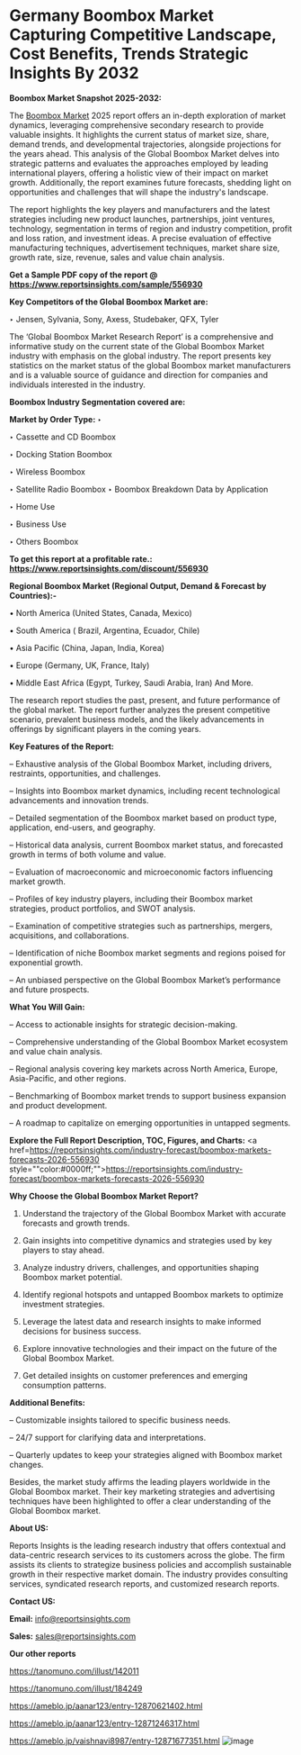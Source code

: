 # Germany Boombox Market Capturing Competitive Landscape, Cost Benefits, Trends Strategic Insights By 2032

<strong>Boombox Market Snapshot 2025-2032:</strong>

The <a href=https://www.reportsinsights.com/sample/556930>Boombox Market</a> 2025 report offers an in-depth exploration of market dynamics, leveraging comprehensive secondary research to provide valuable insights. It highlights the current status of market size, share, demand trends, and developmental trajectories, alongside projections for the years ahead. This analysis of the Global Boombox Market delves into strategic patterns and evaluates the approaches employed by leading international players, offering a holistic view of their impact on market growth. Additionally, the report examines future forecasts, shedding light on opportunities and challenges that will shape the industry's landscape.

The report highlights the key players and manufacturers and the latest strategies including new product launches, partnerships, joint ventures, technology, segmentation in terms of region and industry competition, profit and loss ration, and investment ideas. A precise evaluation of effective manufacturing techniques, advertisement techniques, market share size, growth rate, size, revenue, sales and value chain analysis.

<strong>Get a Sample PDF copy of the report @ <a href=https://www.reportsinsights.com/sample/556930 style=color:#0000ff;>https://www.reportsinsights.com/sample/556930</a></strong>

<strong>Key Competitors of the Global Boombox Market are:</strong>

‣ Jensen, Sylvania, Sony, Axess, Studebaker, QFX, Tyler

The ‘Global Boombox Market Research Report’ is a comprehensive and informative study on the current state of the Global Boombox Market industry with emphasis on the global industry. The report presents key statistics on the market status of the global Boombox market manufacturers and is a valuable source of guidance and direction for companies and individuals interested in the industry.

<strong>Boombox Industry Segmentation covered are:</strong>

<strong>Market by Order Type: </strong>
‣ 

‣ Cassette and CD Boombox

‣ Docking Station Boombox

‣ Wireless Boombox

‣ Satellite Radio Boombox
‣ Boombox Breakdown Data by Application

‣ Home Use

‣ Business Use

‣ Others
Boombox

<strong>To get this report at a profitable rate.: <a href=https://www.reportsinsights.com/discount/556930 style=color:#0000ff;>https://www.reportsinsights.com/discount/556930</a></strong>

<strong>Regional Boombox Market (Regional Output, Demand &amp; Forecast by Countries):-</strong>

• North America (United States, Canada, Mexico)

• South America ( Brazil, Argentina, Ecuador, Chile)

• Asia Pacific (China, Japan, India, Korea)

• Europe (Germany, UK, France, Italy)

• Middle East Africa (Egypt, Turkey, Saudi Arabia, Iran) And More.

The research report studies the past, present, and future performance of the global market. The report further analyzes the present competitive scenario, prevalent business models, and the likely advancements in offerings by significant players in the coming years.

<strong>Key Features of the Report:</strong>

– Exhaustive analysis of the Global Boombox Market, including drivers, restraints, opportunities, and challenges.

– Insights into Boombox market dynamics, including recent technological advancements and innovation trends.

– Detailed segmentation of the Boombox market based on product type, application, end-users, and geography.

– Historical data analysis, current Boombox market status, and forecasted growth in terms of both volume and value.

– Evaluation of macroeconomic and microeconomic factors influencing market growth.

– Profiles of key industry players, including their Boombox market strategies, product portfolios, and SWOT analysis.

– Examination of competitive strategies such as partnerships, mergers, acquisitions, and collaborations.

– Identification of niche Boombox market segments and regions poised for exponential growth.

– An unbiased perspective on the Global Boombox Market’s performance and future prospects.

<strong>What You Will Gain:</strong>

– Access to actionable insights for strategic decision-making.

– Comprehensive understanding of the Global Boombox Market ecosystem and value chain analysis.

– Regional analysis covering key markets across North America, Europe, Asia-Pacific, and other regions.

– Benchmarking of Boombox market trends to support business expansion and product development.

– A roadmap to capitalize on emerging opportunities in untapped segments.

<strong>Explore the Full Report Description, TOC, Figures, and Charts:</strong>
<a href=https://reportsinsights.com/industry-forecast/boombox-markets-forecasts-2026-556930 style=""color:#0000ff;"">https://reportsinsights.com/industry-forecast/boombox-markets-forecasts-2026-556930</a>

<strong>Why Choose the Global Boombox Market Report?</strong>

1. Understand the trajectory of the Global Boombox Market with accurate forecasts and growth trends.

2. Gain insights into competitive dynamics and strategies used by key players to stay ahead.

3. Analyze industry drivers, challenges, and opportunities shaping Boombox market potential.

4. Identify regional hotspots and untapped Boombox markets to optimize investment strategies.

5. Leverage the latest data and research insights to make informed decisions for business success.

6. Explore innovative technologies and their impact on the future of the Global Boombox Market.

7. Get detailed insights on customer preferences and emerging consumption patterns.

<strong>Additional Benefits:</strong>

– Customizable insights tailored to specific business needs.

– 24/7 support for clarifying data and interpretations.

– Quarterly updates to keep your strategies aligned with Boombox market changes.

Besides, the market study affirms the leading players worldwide in the Global Boombox market. Their key marketing strategies and advertising techniques have been highlighted to offer a clear understanding of the Global Boombox market.

<strong><strong>About US</strong>:</strong>

Reports Insights is the leading research industry that offers contextual and data-centric research services to its customers across the globe. The firm assists its clients to strategize business policies and accomplish sustainable growth in their respective market domain. The industry provides consulting services, syndicated research reports, and customized research reports.

<strong>Contact US:</strong>

<p class=><b>Email:</b> <a href=mailto:info@reportsinsights.com>info@reportsinsights.com</a></p>
<p class=><b>Sales:</b> <a href=mailto:sales@reportsinsights.com>sales@reportsinsights.com</a></p>

<strong>Our other reports</strong>

<a href=https://tanomuno.com/illust/142011>https://tanomuno.com/illust/142011</a>

<a href=https://tanomuno.com/illust/184249>https://tanomuno.com/illust/184249</a>

<a href=https://ameblo.jp/aanar123/entry-12870621402.html>https://ameblo.jp/aanar123/entry-12870621402.html</a>

<a href=https://ameblo.jp/aanar123/entry-12871246317.html>https://ameblo.jp/aanar123/entry-12871246317.html</a>

<a href=https://ameblo.jp/vaishnavi8987/entry-12871677351.html>https://ameblo.jp/vaishnavi8987/entry-12871677351.html</a>
![image](https://github.com/user-attachments/assets/2be3f47f-7c6d-4672-b198-2f63a11f164e)
